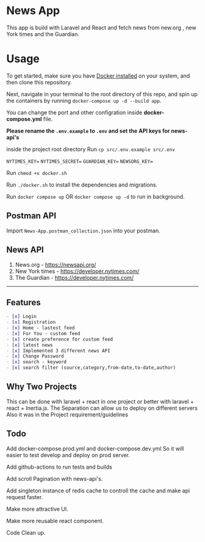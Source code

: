 # News App


This app is build with Laravel and React and fetch news from new.org , new York times and the Guardian. 


# Usage

To get started, make sure you have [Docker installed](https://docs.docker.com/) on your system, and then clone this repository.

Next, navigate in your terminal to the root directory of this repo, and spin up the containers by running `docker-compose up -d --build app`.


You can change the port and other configration inside **docker-compose.yml** file.

**Please rename the `.env.example` to `.env` and set the API keys for news-api's**

inside the project root directory Run `cp src/.env.example src/.env`


`NYTIMES_KEY=`
`NYTIMES_SECRET=`
`GUARDIAN_KEY=`
`NEWSORG_KEY=`

Run `chmod +x docker.sh`

Run `./docker.sh` to install the dependencies and migrations.

Run `docker compose up` OR `docker compose up -d` to run in background.

## Postman API
Import `News-App.postman_collection.json` into your postman.

## News API

 1. News.org - https://newsapi.org/
 2. New York times - https://developer.nytimes.com/
 3. The Guardian - https://developer.nytimes.com/

 ****




## Features

```markdown
- [x] Login
- [x] Registration
- [x] Home - lastest feed
- [x] For You - custom feed
- [x] create preference for custom feed
- [x] latest news
- [x] Implemented 3 different news API
- [x] Change Password
- [x] search - keyword
- [x] search filter (source,category,from-date,to-date,author)
```

## Why Two Projects

This can be done with laravel + react in one project or better with laravel + react + Inertia.js.
The Separation can allow us to deploy on different servers Also it was in the Project requirement/guidelines


## Todo
Add docker-compose.prod.yml and  docker-compose.dev.yml So it will easier to test develop and deploy on prod server.

Add github-actions to run tests and builds

Add scroll Pagination with news-api's.

Add singleton instance of redis cache to controll the cache and make api request faster.

Make more attractive UI.

Make more reusable react component. 

Code Clean up.


